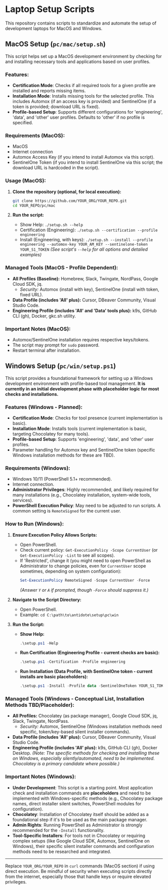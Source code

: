 # Laptop Setup Scripts

This repository contains scripts to standardize and automate the setup of development laptops for MacOS and Windows.

## MacOS Setup (`pc/mac/setup.sh`)

This script helps set up a MacOS development environment by checking for and installing necessary tools and applications based on user profiles.

### Features:

*   **Certification Mode**: Checks if all required tools for a given profile are installed and reports missing items.
*   **Installation Mode**: Installs missing tools for the selected profile. This includes Automox (if an access key is provided) and SentinelOne (if a token is provided; download URL is fixed).
*   **Profile-based Setup**: Supports different configurations for 'engineering', 'data', and 'other' user profiles. Defaults to 'other' if no profile is specified.

### Requirements (MacOS):

*   MacOS
*   Internet connection
*   Automox Access Key (if you intend to install Automox via this script).
*   SentinelOne Token (if you intend to install SentinelOne via this script; the download URL is hardcoded in the script).

### Usage (MacOS):

1.  **Clone the repository (optional, for local execution):**
    ```bash
    git clone https://github.com/YOUR_ORG/YOUR_REPO.git
    cd YOUR_REPO/pc/mac
    ```

2.  **Run the script:**
    *   Show Help: `./setup.sh --help`
    *   Certification (Engineering): `./setup.sh --certification --profile engineering`
    *   Install (Engineering, with keys): `./setup.sh --install --profile engineering --automox-key YOUR_AM_KEY --sentinelone-token YOUR_S1_TOKEN`
    *(See script's `--help` for all options and detailed examples)*

### Managed Tools (MacOS - Profile Dependent):

*   **All Profiles (Baseline):** Homebrew, Slack, Twingate, NordPass, Google Cloud SDK, jq.
    *   *Security:* Automox (install with key), SentinelOne (install with token, fixed URL).
*   **Data Profile (includes 'All' plus):** Cursor, DBeaver Community, Visual Studio Code.
*   **Engineering Profile (includes 'All' and 'Data' tools plus):** k9s, GitHub CLI (gh), Docker, gkc.sh utility.

### Important Notes (MacOS):

*   Automox/SentinelOne installation requires respective keys/tokens.
*   The script may prompt for `sudo` password.
*   Restart terminal after installation.

## Windows Setup (`pc/win/setup.ps1`)

This script provides a foundational framework for setting up a Windows development environment with profile-based tool management. **It is currently in an initial development phase with placeholder logic for most checks and installations.**

### Features (Windows - Planned):

*   **Certification Mode**: Checks for tool presence (current implementation is basic).
*   **Installation Mode**: Installs tools (current implementation is basic, targeting Chocolatey for many tools).
*   **Profile-based Setup**: Supports 'engineering', 'data', and 'other' user profiles.
*   Parameter handling for Automox key and SentinelOne token (specific Windows installation methods for these are TBD).

### Requirements (Windows):

*   Windows 10/11 (PowerShell 5.1+ recommended).
*   Internet connection.
*   **Administrator Privileges**: Highly recommended, and likely required for many installations (e.g., Chocolatey installation, system-wide tools, services).
*   **PowerShell Execution Policy**: May need to be adjusted to run scripts. A common setting is `RemoteSigned` for the current user.

### How to Run (Windows):

1.  **Ensure Execution Policy Allows Scripts:**
    *   Open PowerShell.
    *   Check current policy: `Get-ExecutionPolicy -Scope CurrentUser` (or `Get-ExecutionPolicy -List` to see all scopes).
    *   If 'Restricted', change it (you might need to open PowerShell as Administrator to change policies, even for `CurrentUser` scope sometimes, depending on system configuration):
        ```powershell
        Set-ExecutionPolicy RemoteSigned -Scope CurrentUser -Force
        ```
        *(Answer `Y` or `A` if prompted, though `-Force` should suppress it.)*

2.  **Navigate to the Script Directory:**
    *   Open PowerShell.
    *   Example: `cd C:\path\to\antidote\setup\pc\win`

3.  **Run the Script:**
    *   **Show Help:**
        ```powershell
        .\setup.ps1 -Help
        ```
    *   **Run Certification (Engineering Profile - current checks are basic):**
        ```powershell
        .\setup.ps1 -Certification -Profile engineering
        ```
    *   **Run Installation (Data Profile, with SentinelOne token - current installs are basic placeholders):**
        ```powershell
        .\setup.ps1 -Install -Profile data -SentinelOneToken YOUR_S1_TOKEN
        ```

### Managed Tools (Windows - Conceptual List, Installation Methods TBD/Placeholder):

*   **All Profiles:** Chocolatey (as package manager), Google Cloud SDK, jq, Slack, Twingate, NordPass.
    *   *Security:* Automox, SentinelOne (Windows installation methods need specific, token/key-based silent installer commands).
*   **Data Profile (includes 'All' plus):** Cursor, DBeaver Community, Visual Studio Code.
*   **Engineering Profile (includes 'All' plus):** k9s, GitHub CLI (gh), Docker Desktop.
    *(Note: The specific methods for checking and installing these on Windows, especially silently/automated, need to be implemented. Chocolatey is a primary candidate where possible.)*

### Important Notes (Windows):

*   **Under Development**: This script is a starting point. Most application check and installation commands are **placeholders** and need to be implemented with Windows-specific methods (e.g., Chocolatey package names, direct installer silent switches, PowerShell modules for configuration).
*   **Chocolatey**: Installation of Chocolatey itself should be added as a foundational step if it's to be used as the main package manager.
*   **Admin Rights**: Running PowerShell as Administrator is strongly recommended for the `-Install` functionality.
*   **Tool-Specific Installers**: For tools not in Chocolatey or requiring complex setups (like Google Cloud SDK, Automox, SentinelOne on Windows), their specific silent installer commands and configuration methods need to be researched and integrated.

---

Replace `YOUR_ORG/YOUR_REPO` in `curl` commands (MacOS section) if using direct execution. Be mindful of security when executing scripts directly from the internet, especially those that handle keys or require elevated privileges.
